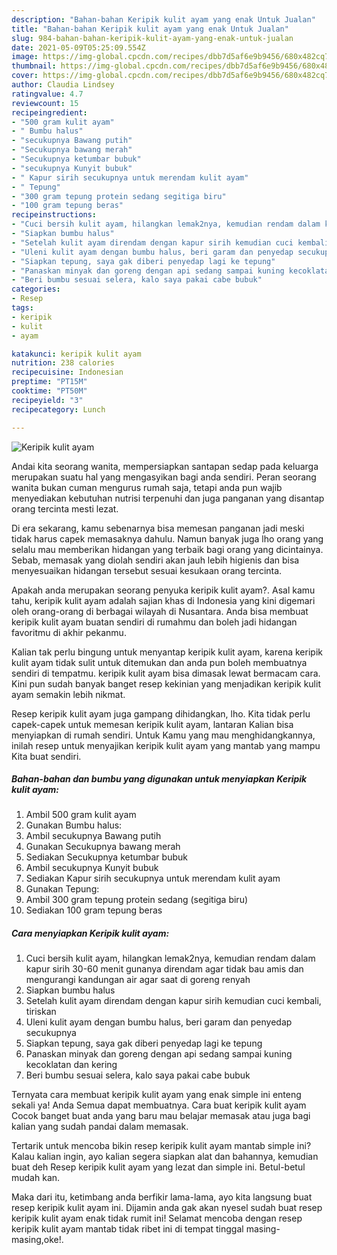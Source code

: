 ```yaml
---
description: "Bahan-bahan Keripik kulit ayam yang enak Untuk Jualan"
title: "Bahan-bahan Keripik kulit ayam yang enak Untuk Jualan"
slug: 984-bahan-bahan-keripik-kulit-ayam-yang-enak-untuk-jualan
date: 2021-05-09T05:25:09.554Z
image: https://img-global.cpcdn.com/recipes/dbb7d5af6e9b9456/680x482cq70/keripik-kulit-ayam-foto-resep-utama.jpg
thumbnail: https://img-global.cpcdn.com/recipes/dbb7d5af6e9b9456/680x482cq70/keripik-kulit-ayam-foto-resep-utama.jpg
cover: https://img-global.cpcdn.com/recipes/dbb7d5af6e9b9456/680x482cq70/keripik-kulit-ayam-foto-resep-utama.jpg
author: Claudia Lindsey
ratingvalue: 4.7
reviewcount: 15
recipeingredient:
- "500 gram kulit ayam"
- " Bumbu halus"
- "secukupnya Bawang putih"
- "Secukupnya bawang merah"
- "Secukupnya ketumbar bubuk"
- "secukupnya Kunyit bubuk"
- " Kapur sirih secukupnya untuk merendam kulit ayam"
- " Tepung"
- "300 gram tepung protein sedang segitiga biru"
- "100 gram tepung beras"
recipeinstructions:
- "Cuci bersih kulit ayam, hilangkan lemak2nya, kemudian rendam dalam kapur sirih 30-60 menit gunanya direndam agar tidak bau amis dan mengurangi kandungan air agar saat di goreng renyah"
- "Siapkan bumbu halus"
- "Setelah kulit ayam direndam dengan kapur sirih kemudian cuci kembali, tiriskan"
- "Uleni kulit ayam dengan bumbu halus, beri garam dan penyedap secukupnya"
- "Siapkan tepung, saya gak diberi penyedap lagi ke tepung"
- "Panaskan minyak dan goreng dengan api sedang sampai kuning kecoklatan dan kering"
- "Beri bumbu sesuai selera, kalo saya pakai cabe bubuk"
categories:
- Resep
tags:
- keripik
- kulit
- ayam

katakunci: keripik kulit ayam 
nutrition: 238 calories
recipecuisine: Indonesian
preptime: "PT15M"
cooktime: "PT50M"
recipeyield: "3"
recipecategory: Lunch

---
```



![Keripik kulit ayam](https://img-global.cpcdn.com/recipes/dbb7d5af6e9b9456/680x482cq70/keripik-kulit-ayam-foto-resep-utama.jpg)

Andai kita seorang wanita, mempersiapkan santapan sedap pada keluarga merupakan suatu hal yang mengasyikan bagi anda sendiri. Peran seorang  wanita bukan cuman mengurus rumah saja, tetapi anda pun wajib menyediakan kebutuhan nutrisi terpenuhi dan juga panganan yang disantap orang tercinta mesti lezat.

Di era  sekarang, kamu sebenarnya bisa memesan panganan jadi meski tidak harus capek memasaknya dahulu. Namun banyak juga lho orang yang selalu mau memberikan hidangan yang terbaik bagi orang yang dicintainya. Sebab, memasak yang diolah sendiri akan jauh lebih higienis dan bisa menyesuaikan hidangan tersebut sesuai kesukaan orang tercinta. 



Apakah anda merupakan seorang penyuka keripik kulit ayam?. Asal kamu tahu, keripik kulit ayam adalah sajian khas di Indonesia yang kini digemari oleh orang-orang di berbagai wilayah di Nusantara. Anda bisa membuat keripik kulit ayam buatan sendiri di rumahmu dan boleh jadi hidangan favoritmu di akhir pekanmu.

Kalian tak perlu bingung untuk menyantap keripik kulit ayam, karena keripik kulit ayam tidak sulit untuk ditemukan dan anda pun boleh membuatnya sendiri di tempatmu. keripik kulit ayam bisa dimasak lewat bermacam cara. Kini pun sudah banyak banget resep kekinian yang menjadikan keripik kulit ayam semakin lebih nikmat.

Resep keripik kulit ayam juga gampang dihidangkan, lho. Kita tidak perlu capek-capek untuk memesan keripik kulit ayam, lantaran Kalian bisa menyiapkan di rumah sendiri. Untuk Kamu yang mau menghidangkannya, inilah resep untuk menyajikan keripik kulit ayam yang mantab yang mampu Kita buat sendiri.

<!--inarticleads1-->

##### Bahan-bahan dan bumbu yang digunakan untuk menyiapkan Keripik kulit ayam:

1. Ambil 500 gram kulit ayam
1. Gunakan  Bumbu halus:
1. Ambil secukupnya Bawang putih
1. Gunakan Secukupnya bawang merah
1. Sediakan Secukupnya ketumbar bubuk
1. Ambil secukupnya Kunyit bubuk
1. Sediakan  Kapur sirih secukupnya untuk merendam kulit ayam
1. Gunakan  Tepung:
1. Ambil 300 gram tepung protein sedang (segitiga biru)
1. Sediakan 100 gram tepung beras




<!--inarticleads2-->

##### Cara menyiapkan Keripik kulit ayam:

1. Cuci bersih kulit ayam, hilangkan lemak2nya, kemudian rendam dalam kapur sirih 30-60 menit gunanya direndam agar tidak bau amis dan mengurangi kandungan air agar saat di goreng renyah
1. Siapkan bumbu halus
1. Setelah kulit ayam direndam dengan kapur sirih kemudian cuci kembali, tiriskan
1. Uleni kulit ayam dengan bumbu halus, beri garam dan penyedap secukupnya
1. Siapkan tepung, saya gak diberi penyedap lagi ke tepung
1. Panaskan minyak dan goreng dengan api sedang sampai kuning kecoklatan dan kering
1. Beri bumbu sesuai selera, kalo saya pakai cabe bubuk




Ternyata cara membuat keripik kulit ayam yang enak simple ini enteng sekali ya! Anda Semua dapat membuatnya. Cara buat keripik kulit ayam Cocok banget buat anda yang baru mau belajar memasak atau juga bagi kalian yang sudah pandai dalam memasak.

Tertarik untuk mencoba bikin resep keripik kulit ayam mantab simple ini? Kalau kalian ingin, ayo kalian segera siapkan alat dan bahannya, kemudian buat deh Resep keripik kulit ayam yang lezat dan simple ini. Betul-betul mudah kan. 

Maka dari itu, ketimbang anda berfikir lama-lama, ayo kita langsung buat resep keripik kulit ayam ini. Dijamin anda gak akan nyesel sudah buat resep keripik kulit ayam enak tidak rumit ini! Selamat mencoba dengan resep keripik kulit ayam mantab tidak ribet ini di tempat tinggal masing-masing,oke!.

